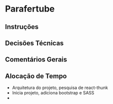 # Parafertube

## Instruções

## Decisões Técnicas

## Comentários Gerais

## Alocação de Tempo

- Arquitetura do projeto, pesquisa de react-thunk
- Inicia projeto, adiciona bootstrap e SASS
- 